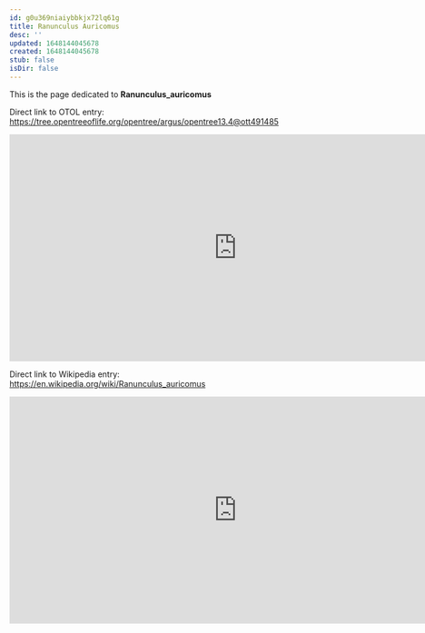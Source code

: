 ```yaml
---
id: g0u369niaiybbkjx72lq61g
title: Ranunculus Auricomus
desc: ''
updated: 1648144045678
created: 1648144045678
stub: false
isDir: false
---
```

This is the page dedicated to **Ranunculus_auricomus**


Direct link to OTOL entry: https://tree.opentreeoflife.org/opentree/argus/opentree13.4@ott491485



<html>
    <body>
    <iframe src="https://tree.opentreeoflife.org/opentree/argus/opentree13.4@ott491485"
    width="800" height="400" frameborder="0" allowfullscreen> </iframe>
    </body>
</html>
    


Direct link to Wikipedia entry: https://en.wikipedia.org/wiki/Ranunculus_auricomus



<html>
    <body>
    <iframe src="https://en.wikipedia.org/wiki/Ranunculus_auricomus"
    width="800" height="400" frameborder="0" allowfullscreen> </iframe>
    </body>
</html>
    
